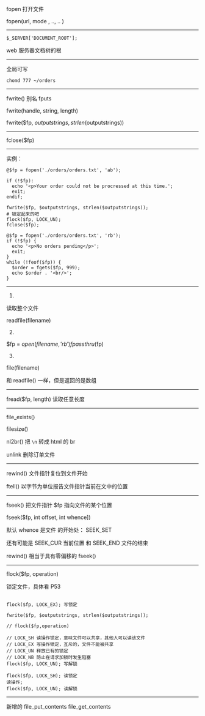 fopen 打开文件

fopen(url, mode , .., .. )

---

```
$_SERVER['DOCUMENT_ROOT'];
```

web 服务器文档树的根

---

全局可写

```
chomd 777 ~/orders
```

---

fwrite() 别名 fputs

fwrite(handle, string, length)

fwrite($fp, $outputstrings, strlen($outputstrings))

---

fclose($fp)

---

实例：

```
@$fp = fopen('./orders/orders.txt', 'ab');

if (!$fp):
  echo '<p>Your order could not be procressed at this time.';
  exit;
endif;

fwrite($fp, $outputstrings, strlen($outputstrings));
# 锁定起来的吧
flock($fp, LOCK_UN);
fclose($fp);
```

```
@$fp = fopen('./orders/orders.txt', 'rb');
if (!$fp) {
  echo '<p>No orders pending</p>';
  exit;
}
while (!feof($fp)) {
  $order = fgets($fp, 999);
  echo $order . '<br/>';
}
```

---

1.

读取整个文件

readfile(filename)

2.

$fp = $open(filename,'rb')
fpassthru($fp)

3.

file(filename)

和 readfile() 一样，但是返回的是数组

---

fread($fp, length) 读取任意长度 

---

file_exists()

filesize()

nl2br() 把 `\n` 转成 html 的 br

unlink 删除订单文件

---

rewind() 文件指针复位到文件开始

ftell() 以字节为单位报告文件指针当前在文中的位置

---

fseek() 把文件指针 $fp 指向文件的某个位置

fseek($fp, int offset, int whence])

默认 whence 是文件 的开始处： SEEK_SET

还有可能是 SEEK_CUR 当前位置 和  SEEK_END 文件的结束

rewind() 相当于具有零偏移的 fseek()

---

flock($fp, operation)

锁定文件，具体看 P53

```

flock($fp, LOCK_EX); 写锁定

fwrite($fp, $outputstrings, strlen($outputstrings));

// flock($fp,operation)

// LOCK_SH 读操作锁定，意味文件可以共享，其他人可以读该文件
// LOCK_EX 写操作锁定，互斥的，文件不能被共享
// LOCK_UN 释放已有的锁定
// LOCK_NB 防止在请求加锁时发生阻塞
flock($fp, LOCK_UN); 写解锁

flock($fp, LOCK_SH); 读锁定
读操作;
flock($fp, LOCK_UN); 读解锁
```

---

新增的 file_put_contents file_get_contents
